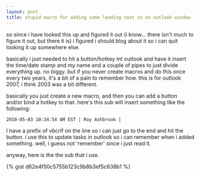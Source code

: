 ```yaml
---
layout: post
title: stupid macro for adding some leading text in an outlook window
---
```


so since i have looked this up and figured it out (i know... there isn't much to figure it out, but there it is) i figured i should blog about it so i can quit looking it up somewhere else.

basically i just needed to hit a button/hotkey int outlook and have it insert the time/date stamp and my name and a couple of pipes to just divide everything up. no biggy. but if you never create macros and do this once every two years, it's a bit of a pain to remember how. this is for outlook 2007, i think 2003 was a bit different.

basically you just create a new macro, and then you can add a button and/or bind a hotkey to that. here's this sub will insert something like the following:

`2010-05-03 10:34:54 AM EST | Roy Ashbrook | `

I have a prefix of vbcrlf on the line so i can just go to the end and hit the button. i use this to update tasks in outlook so i can remember when i added something. well, i guess not 'remember' since i just read it. 

anyway, here is the the sub that i use.

{% gist d62e4f50c5755b123c9b8b3ef5c638b1 %}